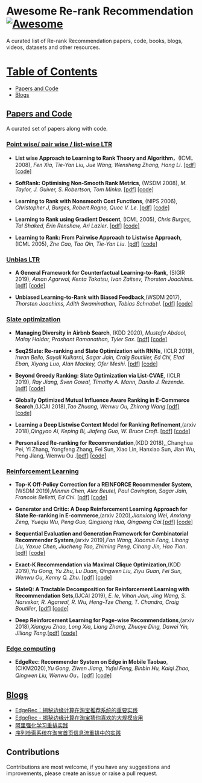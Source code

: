 # Awesome Re-rank Recommendation [![Awesome](https://cdn.rawgit.com/sindresorhus/awesome/d7305f38d29fed78fa85652e3a63e154dd8e8829/media/badge.svg)](https://github.com/sindresorhus/awesome)

A curated list of Re-rank Recommendation papers, code, books, blogs, videos, datasets and other resources. 

# [Table of Contents]()
* [Papers and Code](#Papers-and-Code)
* [Blogs](#Blogs)

## [Papers and Code]()

A curated set of papers along with code.

### [Point wise/ pair wise / list-wise LTR]()

* __List wise Approach to Learning to Rank Theory and Algorithm__，(ICML 2008), _Fen Xia, Tie-Yan Liu, Jue Wang, Wensheng Zhang, Hang Li_. [[pdf]](https://dl.acm.org/doi/10.1145/1390156.1390306) [[code]]()

* __SoftRank: Optimising Non-Smooth Rank Metrics__, (WSDM 2008), _M. Taylor, J. Guiver, S. Robertson, Tom Minka_. [[pdf]](https://www.microsoft.com/en-us/research/publication/softrank-optimising-non-smooth-rank-metrics/) [[code]]()

* __Learning to Rank with Nonsmooth Cost Functions__, (NIPS 2006), _Christopher J, Burges, Robert Ragno, Quoc V. Le_. [[pdf]](http://papers.nips.cc/paper/2971-learning-to-rank-with-nonsmooth-cost-functions) [[code]]() 
  
* __Learning to Rank using Gradient Descent__, (ICML 2005), _Chris Burges, Tal Shaked, Erin Renshaw, Ari Lazier_. [[pdf]](https://icml.cc/2015/wp-content/uploads/2015/06/icml_ranking.pdf) [[code]](https://github.com/eggie5/RankNet)

* __Learning to Rank: From Pairwise Approach to Listwise Approach__, (ICML 2005), _Zhe Cao, Tao Qin, Tie-Yan Liu_. [[pdf]](https://www.microsoft.com/en-us/research/wp-content/uploads/2016/02/tr-2007-40.pdf) [[code]]()

### [Unbias LTR]()

* __A General Framework for Counterfactual Learning-to-Rank__, (SIGIR  2019), _Aman Agarwal, Kenta Takatsu, Ivan Zaitsev, Thorsten Joachims_. [[pdf]](https://arxiv.org/abs/1805.00065) [[code]]()

* __Unbiased Learning-to-Rank with Biased Feedback__,(WSDM 2017), _Thorsten Joachims, Adith Swaminathan, Tobias Schnabel_. [[pdf]](https://arxiv.org/abs/1608.04468) [[code]]()

### [Slate optimization]()

* __Managing Diversity in Airbnb Search__, (KDD 2020), _Mustafa Abdool, Malay Haldar, Prashant Ramanathan, Tyler Sax_. [[pdf]](https://arxiv.org/abs/2004.02621) [[code]]()

* __Seq2Slate: Re-ranking and Slate Optimization with RNNs__, (ICLR 2019), _Irwan Bello, Sayali Kulkarni, Sagar Jain, Craig Boutilier, Ed Chi, Elad Eban, Xiyang Luo, Alan Mackey, Ofer Meshi_. [[pdf]](https://arxiv.org/abs/1810.02019) [[code]]()

* __Beyond Greedy Ranking: Slate Optimization via List-CVAE__, (ICLR 2019), _Ray Jiang, Sven Gowal, Timothy A. Mann, Danilo J. Rezende_. [[pdf]](https://arxiv.org/abs/1803.01682) [[code]]()

* __Globally Optimized Mutual Influence Aware Ranking in E-Commerce Search__,(IJCAI 2018),_Tao Zhuang, Wenwu Ou, Zhirong Wang_.[[pdf]](https://arxiv.org/abs/1805.08524) [[code]]()

* __Learning a Deep Listwise Context Model for Ranking Refinement__,(arxiv 2018),_Qingyao Ai, Keping Bi, Jiafeng Guo, W. Bruce Croft_. [[pdf]](https://arxiv.org/abs/1804.05936) [[code]]()

* __Personalized Re-ranking for Recommendation__,(KDD 2018),_Changhua Pei, Yi Zhang, Yongfeng Zhang, Fei Sun, Xiao Lin, Hanxiao Sun, Jian Wu, Peng Jiang, Wenwu Ou .[[pdf]](https://arxiv.org/abs/1904.06813) [[code]]()

### [Reinforcement Learning]()

* __Top-K Off-Policy Correction for a REINFORCE Recommender System__,(WSDM 2019),_Minmin Chen, Alex Beutel, Paul Covington, Sagar Jain, Francois Belletti, Ed Chi_. [[pdf]](https://arxiv.org/abs/1812.02353) [[code]]()

* __Generator and Critic: A Deep Reinforcement Learning Approach for Slate Re-ranking in E-commerce__,(arxiv 2020),_Jianxiong Wei, Anxiang Zeng, Yueqiu Wu, Peng Guo, Qingsong Hua, Qingpeng Cai_.[[pdf]](https://arxiv.org/abs/2005.12206) [[code]]()

* __Sequential Evaluation and Generation Framework for Combinatorial Recommender System__,(arxiv 2019),_Fan Wang, Xiaomin Fang, Lihang Liu, Yaxue Chen, Jiucheng Tao, Zhiming Peng, Cihang Jin, Hao Tian_.[[pdf]](https://arxiv.org/abs/1902.00245) [[code]]()

* __Exact-K Recommendation via Maximal Clique Optimization__,(KDD 2019),_Yu Gong, Yu Zhu, Lu Duan, Qingwen Liu, Ziyu Guan, Fei Sun, Wenwu Ou, Kenny Q. Zhu_. [[pdf]](https://arxiv.org/abs/1905.07089) [[code]]()

* __SlateQ: A Tractable Decomposition for Reinforcement Learning with Recommendation Sets__,(IJCAI 2019), _E. Ie, Vihan Jain, Jing Wang, S. Narvekar, R. Agarwal, R. Wu, Heng-Tze Cheng, T. Chandra, Craig Boutilier_, [[pdf]](https://www.ijcai.org/Proceedings/2019/0360.pdf) [[code]]()

* __Deep Reinforcement Learning for Page-wise Recommendations__,(arxiv 2018),_Xiangyu Zhao, Long Xia, Liang Zhang, Zhuoye Ding, Dawei Yin, Jiliang Tang_.[[pdf]](https://arxiv.org/abs/1805.02343) [[code]]()

### [Edge computing]()

* __EdgeRec: Recommender System on Edge in Mobile Taobao__,(CIKM2020),_Yu Gong, Ziwen Jiang, Yufei Feng, Binbin Hu, Kaiqi Zhao, Qingwen Liu, Wenwu Ou_，[[pdf]](https://arxiv.org/abs/2005.08416) [[code]]()

## [Blogs]()

* [EdgeRec：​揭秘边缘计算在淘宝推荐系统的重要实践](https://developer.aliyun.com/article/742144)
* [EdgeRec - 揭秘边缘计算在淘宝猜你喜欢的大规模应用](https://zhuanlan.zhihu.com/p/166012060)
* [阿里强化学习重排实践](https://mp.weixin.qq.com/s/ylavFA_MXLUhIBLCqxAjLQ)
* [序列检索系统在淘宝首页信息流重排中的实践](https://mp.weixin.qq.com/s/mYLFqBEM79hn9YSFGjVu3w)

## Contributions

Contributions are most welcome, if you have any suggestions and improvements, please create an issue or raise a pull request. 

